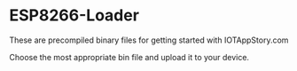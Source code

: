 # ESP8266-Loader
These are precompiled binary files for getting started with IOTAppStory.com

Choose the most appropriate bin file and upload it to your device.
